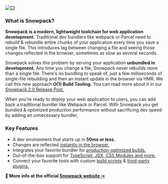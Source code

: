 [![CI](https://github.com/pikapkg/snowpack/workflows/CI/badge.svg?event=push)](https://github.com/pikapkg/snowpack/actions)

### What is Snowpack?

**Snowpack is a modern, lightweight toolchain for web application development.** Traditional dev bundlers like webpack or Parcel need to rebuild & rebundle entire chunks of your application every time you save a single file. This introduces lag between changing a file and seeing those changes reflected in the browser, sometimes as slow as several seconds.

Snowpack solves this problem by serving your application **unbundled in development.** Any time you change a file, Snowpack never rebuilds more than a single file. There's no bundling to speak of, just a few milliseconds of single-file rebuilding and then an instant update in the browser via HMR. We call this new approach **O(1) Build Tooling.** You can read more about it in our [Snowpack 2.0 Release Post.](https://www.snowpack.dev/posts/2020-05-26-snowpack-2-0-release/)

When you're ready to deploy your web application to users, you can add back a traditional bundler like Webpack or Parcel. With Snowpack you get bundled & optimized production performance without sacrificing dev speed by adding an unnecessary bundler,

### Key Features

- A dev environment that starts up in **50ms or less.**
- Changes are reflected [instantly in the browser.](https://www.snowpack.dev/posts/2020-05-26-snowpack-2-0-release/#hot-module-replacement)
- Integrates your favorite bundler for [production-optimized builds.](https://www.snowpack.dev/posts/2020-05-26-snowpack-2-0-release/#snowpack-build)
- Out-of-the-box support for [TypeScript, JSX, CSS Modules and more.](https://www.snowpack.dev/posts/2020-05-26-snowpack-2-0-release/#features)
- Connect your favorite tools with custom [build scripts](https://www.snowpack.dev/posts/2020-05-26-snowpack-2-0-release/#build-scripts) & [third-party plugins.](https://www.snowpack.dev/posts/2020-05-26-snowpack-2-0-release/#build-plugins)

**💁 More info at the official [Snowpack website ➞](https://snowpack.dev)**
